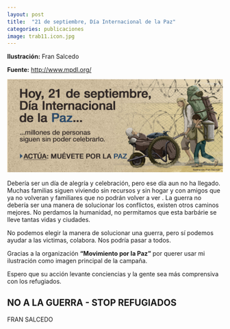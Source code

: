 ```yaml
---
layout: post
title:  "21 de septiembre, Día Internacional de la Paz"
categories: publicaciones
image: trab11.icon.jpg
---
```


**Ilustración:** Fran Salcedo

**Fuente:** <a href="http://www.mpdl.org/" target="_blank">http://www.mpdl.org/</a>

<a href="http://www.mpdl.org/noticias/global/derechos-humanos/dia-paz-2016#sthash.OlF9Va0t.dpbs" target="_blank"><img src="/img/trab11.jpg"></a>

Debería ser un día de alegría y celebración, pero ese día aun no ha llegado. Muchas familias siguen viviendo sin recursos y sin hogar y con amigos que ya no volveran y familiares que no podrán volver a ver . La guerra no debería ser una manera de solucionar los conflictos, existen otros caminos mejores. No perdamos la humanidad, no permitamos que esta barbárie se lleve tantas vidas y ciudades.

No podemos elegir la manera de solucionar una guerra, pero sí podemos ayudar a las victimas, colabora. Nos podría pasar a todos.

Gracias a la organización **“Movimiento por la Paz”** por querer usar mi ilustración como imagen principal de la campaña.

Espero que su acción levante conciencias y la gente sea más comprensiva con los refugiados.

## NO A LA GUERRA - STOP REFUGIADOS

FRAN SALCEDO





